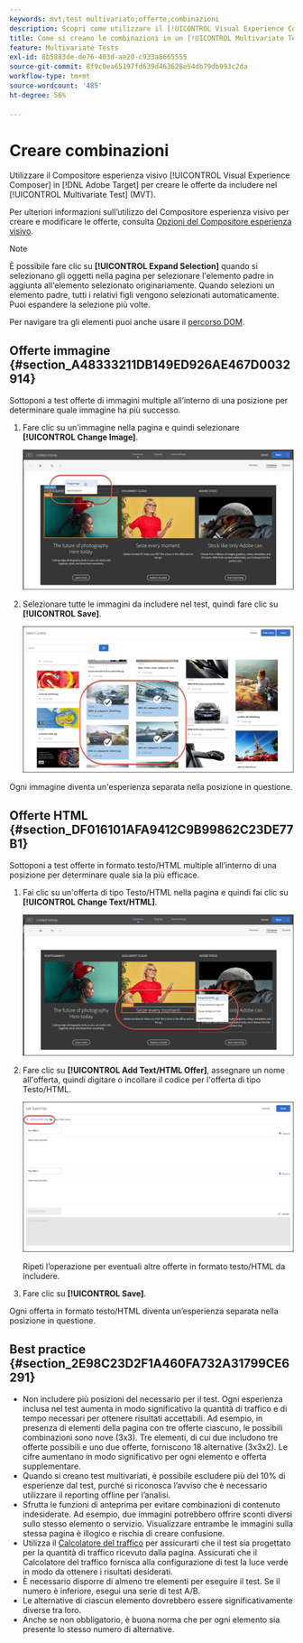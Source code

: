 ```yaml
---
keywords: mvt;test multivariato;offerte;combinazioni
description: Scopri come utilizzare il [!UICONTROL Visual Experience Composer] (VEC) in Adobe [!DNL Target] per creare le offerte da includere nel tuo [!UICONTROL Multivariate Test] (MVT).
title: Come si creano le combinazioni in un [!UICONTROL Multivariate Test] (MVT)?
feature: Multivariate Tests
exl-id: 8b5883de-de76-403d-ae20-c933a8665555
source-git-commit: 8f9c0ea65197fd639d463628e54db79db993c2da
workflow-type: tm+mt
source-wordcount: '485'
ht-degree: 56%

---
```


# Creare combinazioni

Utilizzare il Compositore esperienza visivo [!UICONTROL Visual Experience Composer] in [!DNL Adobe Target] per creare le offerte da includere nel [!UICONTROL Multivariate Test] (MVT).

Per ulteriori informazioni sull’utilizzo del Compositore esperienza visivo per creare e modificare le offerte, consulta [Opzioni del Compositore esperienza visivo](/help/main/c-experiences/c-visual-experience-composer/viztarget-options.md).

>[!NOTE]
>
>È possibile fare clic su **[!UICONTROL Expand Selection]** quando si selezionano gli oggetti nella pagina per selezionare l&#39;elemento padre in aggiunta all&#39;elemento selezionato originariamente. Quando selezioni un elemento padre, tutti i relativi figli vengono selezionati automaticamente. Puoi espandere la selezione più volte.
>
>Per navigare tra gli elementi puoi anche usare il [percorso DOM](/help/main/c-experiences/c-visual-experience-composer/viztarget-options.md#dom-path).

## Offerte immagine {#section_A48333211DB149ED926AE467D0032914}

Sottoponi a test offerte di immagini multiple all’interno di una posizione per determinare quale immagine ha più successo.

1. Fare clic su un&#39;immagine nella pagina e quindi selezionare **[!UICONTROL Change Image]**.

   ![Opzione Cambia immagine](/help/main/c-activities/c-multivariate-testing/t-create-multivariate-test/assets/changeimage.png)

1. Selezionare tutte le immagini da includere nel test, quindi fare clic su **[!UICONTROL Save]**.

   ![Finestra di dialogo Seleziona contenuto per aggiungere immagini](/help/main/c-activities/c-multivariate-testing/t-create-multivariate-test/assets/addimage.png)

Ogni immagine diventa un&#39;esperienza separata nella posizione in questione.

## Offerte HTML {#section_DF016101AFA9412C9B99862C23DE77B1}

Sottoponi a test offerte in formato testo/HTML multiple all’interno di una posizione per determinare quale sia la più efficace.

1. Fai clic su un&#39;offerta di tipo Testo/HTML nella pagina e quindi fai clic su **[!UICONTROL Change Text/HTML]**.

   ![Cambia testo/HTML](/help/main/c-activities/c-multivariate-testing/t-create-multivariate-test/assets/changehtml.png)

1. Fare clic su **[!UICONTROL Add Text/HTML Offer]**, assegnare un nome all&#39;offerta, quindi digitare o incollare il codice per l&#39;offerta di tipo Testo/HTML.

   ![Modificare le offerte](/help/main/c-activities/c-multivariate-testing/t-create-multivariate-test/assets/editoffers.png)

   Ripeti l’operazione per eventuali altre offerte in formato testo/HTML da includere.

1. Fare clic su **[!UICONTROL Save]**.

Ogni offerta in formato testo/HTML diventa un’esperienza separata nella posizione in questione.

## Best practice {#section_2E98C23D2F1A460FA732A31799CE6291}

* Non includere più posizioni del necessario per il test. Ogni esperienza inclusa nel test aumenta in modo significativo la quantità di traffico e di tempo necessari per ottenere risultati accettabili. Ad esempio, in presenza di elementi della pagina con tre offerte ciascuno, le possibili combinazioni sono nove (3x3). Tre elementi, di cui due includono tre offerte possibili e uno due offerte, forniscono 18 alternative (3x3x2). Le cifre aumentano in modo significativo per ogni elemento e offerta supplementare.
* Quando si creano test multivariati, è possibile escludere più del 10% di esperienze dal test, purché si riconosca l’avviso che è necessario utilizzare il reporting offline per l’analisi.
* Sfrutta le funzioni di anteprima per evitare combinazioni di contenuto indesiderate. Ad esempio, due immagini potrebbero offrire sconti diversi sullo stesso elemento o servizio. Visualizzare entrambe le immagini sulla stessa pagina è illogico e rischia di creare confusione.
* Utilizza il [Calcolatore del traffico](/help/main/c-activities/c-multivariate-testing/t-create-multivariate-test/traffic-estimator.md) per assicurarti che il test sia progettato per la quantità di traffico ricevuto dalla pagina. Assicurati che il Calcolatore del traffico fornisca alla configurazione di test la luce verde in modo da ottenere i risultati desiderati.
* È necessario disporre di almeno tre elementi per eseguire il test. Se il numero è inferiore, esegui una serie di test A/B.
* Le alternative di ciascun elemento dovrebbero essere significativamente diverse tra loro.
* Anche se non obbligatorio, è buona norma che per ogni elemento sia presente lo stesso numero di alternative.

